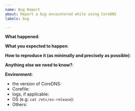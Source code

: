 ```yaml
---
name: Bug Report
about: Report a bug encountered while using CoreDNS
labels: bug

---
```


<!-- Please use this template while reporting a bug and provide as much info as possible. Not doing so may result in your bug not being addressed in a timely manner. Thanks!

If the matter is security related, please disclose it privately via security@coredns.io
-->

**What happened**:

**What you expected to happen**:

**How to reproduce it (as minimally and precisely as possible)**:

**Anything else we need to know?**:

**Environment**:

- the version of CoreDNS:
- Corefile:
- logs, if applicable:
- OS (e.g: `cat /etc/os-release`):
- Others:
